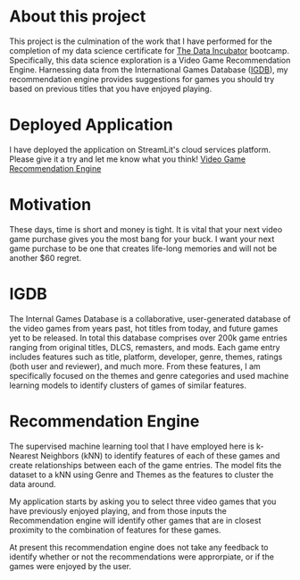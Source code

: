 # About this project
This project is the culmination of the work that I have performed for the completion of my data science certificate for [The Data Incubator](https://www.thedataincubator.com/) bootcamp. Specifically, this data science exploration is a Video Game Recommendation Engine. Harnessing data from the International Games Database ([IGDB](https://www.igdb.com/)), my recommendation engine provides suggestions for games you should try based on previous titles that you have enjoyed playing.

# Deployed Application
I have deployed the application on StreamLit's cloud services platform. Please give it a try and let me know what you think! [Video Game Recommendation Engine](https://djsmith17-tdi-capstone--video-game-recommendation-engine-qj8w1q.streamlitapp.com/)

# Motivation
These days, time is short and money is tight. It is vital that your next video game purchase gives you the most bang for your buck. I want your next game purchase to be one that creates life-long memories and will not be another $60 regret.

# IGDB
The Internal Games Database is a collaborative, user-generated database of the video games from years past, hot titles from today, and future games yet to be released. In total this database comprises over 200k game entries ranging from original titles, DLCS, remasters, and mods. Each game entry includes features such as title, platform, developer, genre, themes, ratings (both user and reviewer), and much more. From these features, I am specifically focused on the themes and genre categories and used machine learning models to identify clusters of games of similar features. 

# Recommendation Engine
The supervised machine learning tool that I have employed here is k-Nearest Neighbors (kNN) to identify features of each of these games and create relationships between each of the game entries. The model fits the dataset to a kNN using Genre and Themes as the features to cluster the data around.  

My application starts by asking you to select three video games that you have previously enjoyed playing, and from those inputs the Recommendation engine will identify other games that are in closest proximity to the combination of features for these games.  

At present this recommendation engine does not take any feedback to identify whether or not the recommendations were approrpiate, or if the games were enjoyed by the user. 
